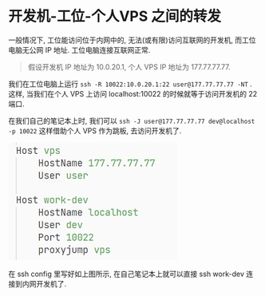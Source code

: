 # 开发机-工位-个人VPS 之间的转发

一般情况下, 工位能访问位于内网中的, 无法(或有限)访问互联网的开发机, 而工位电脑无公网 IP 地址. 工位电脑连接互联网正常.

> 假设开发机 IP 地址为 10.0.20.1, 个人 VPS IP 地址为 177.77.77.77.
>

我们在工位电脑上运行 `ssh -R 10022:10.0.20.1:22 user@177.77.77.77 -NT` . 这样, 当我们在个人 VPS 上访问 localhost:10022 的时候就等于访问开发机的 22 端口.

在我们自己的笔记本上时, 我们可以 `ssh -J user@177.77.77.77 dev@localhost -p 10022` 这样借助个人 VPS 作为跳板, 去访问开发机了.

![Untitled](./%E5%BC%80%E5%8F%91%E6%9C%BA-%E5%B7%A5%E4%BD%8D-%E4%B8%AA%E4%BA%BAVPS%20%E4%B9%8B%E9%97%B4%E7%9A%84%E8%BD%AC%E5%8F%91/Untitled.png)

在 ssh config 里写好如上图所示, 在自己笔记本上就可以直接 ssh work-dev 连接到内网开发机了.
